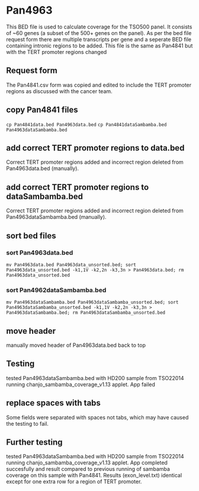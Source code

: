 # Pan4963
This BED file is used to calculate coverage for the TSO500 panel.
It consists of ~60 genes (a subset of the 500+ genes on the panel).
As per the bed file request form there are multiple transcripts per gene and a seperate BED file containing intronic regions to be added.
This file is the same as Pan4841 but with the TERT promoter regions changed

## Request form
The Pan4841.csv form was copied and edited to include the TERT promoter regions as discussed with the cancer team.

## copy Pan4841 files
`cp Pan4841data.bed Pan4963data.bed`
`cp Pan4841dataSambamba.bed Pan4963dataSambamba.bed`

## add correct TERT promoter regions to data.bed
Correct TERT promoter regions added and incorrect region deleted from Pan4963data.bed (manually).

## add correct TERT promoter regions to dataSambamba.bed
Correct TERT promoter regions added and incorrect region deleted from Pan4963dataSambamba.bed (manually).

## sort bed files
### sort Pan4963data.bed
`mv Pan4963data.bed Pan4963data_unsorted.bed; sort Pan4963data_unsorted.bed -k1,1V -k2,2n -k3,3n > Pan4963data.bed; rm Pan4963data_unsorted.bed`

### sort Pan4962dataSambamba.bed
`mv Pan4963dataSambamba.bed Pan4963dataSambamba_unsorted.bed; sort Pan4963dataSambamba_unsorted.bed -k1,1V -k2,2n -k3,3n > Pan4963dataSambamba.bed; rm Pan4963dataSambamba_unsorted.bed`

## move header
manually moved header of Pan4963data.bed back to top

## Testing
tested Pan4963dataSambamba.bed with HD200 sample from TSO22014 running chanjo_sambamba_coverage_v1.13 applet. App failed

## replace spaces with tabs
Some fields were separated with spaces not tabs, which may have caused the testing to fail.

## Further testing
tested Pan4963dataSambamba.bed with HD200 sample from TSO22014 running chanjo_sambamba_coverage_v1.13 applet. App completed succesfully and result compared to previous running of sambamba coverage on this sample with Pan4841. Results (exon_level.txt) identical except for one extra row for a region of TERT promoter. 